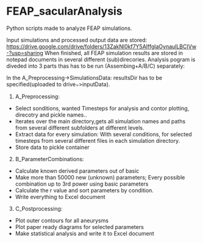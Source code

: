 # FEAP_sacularAnalysis


Python scripts made to analyze FEAP simulations. 

Input simulations and processed output data are stored: https://drive.google.com/drive/folders/13ZakNl0kf7Y5AIffglaOynaulLBCIVw-?usp=sharing
When finished, all FEAP simulation results are stored in notepad documents in several different (sub)direcories. 
Analysis pogram is diveded into 3 parts thas has to be run (Assembing+A/B/C) separately:

In the A_Preprocessing̣->SimulationsData: resultsDir has to be specified(uploaded to drive⨪>inputData). 
1) A_Preprocessing:
  - Select sonditions, wanted Timesteps for analysis and contor plotting, direcotry and pickle names..  
  - Iterates over the main directory,gets all simulation names and paths from several different subfolders at different levels. 
  - Extract data for every simulation: With several conditions, for selected timesteps from several different files in each simulation directory.
  - Store data to pickle container 
  
  
2) B_ParameterCombinations:
  - Calculate known derived parameters out of basic
  - Make more than 50000 new (unknown) parameters; Every possible combination up to 3rd power using basic parameters 
  - Calculate the r value and sort parameters by condition. 
  - Write everything to Excel document
  
  
3) C_Postprocessing:
  - Plot outer contours for all aneurysms
  - Plot paper ready diagrams for selected parameters
  - Make statistical analysis and write it to Excel document
